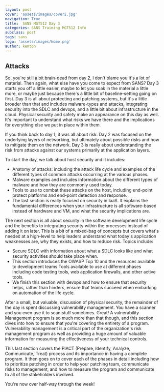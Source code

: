 ```yaml
---
layout: post
cover: 'assets/images/cover2.jpg'
navigation: True
title:  SANS MGT512 Day 3
categories: SANS Training MGT512 Info
subclass: post
tags: sans
logo: 'assets/images/home.png'
author: kenton
---
```


## Attacks

So, you're still a bit brain-dead from day 2, I don't blame you it's a lot of material. Then again, what else have you come to expect from SANS? Day 3 starts you off a little easier, maybe to let you soak in the material a little more, or maybe just because there's a little bit of baseline-setting going on first. Day 3 is all about protecting and patching systems, but it's a little broader than that and includes malware-types and attacks, integrating security into the SDLC and devops, and a little bit about infrastructure in the cloud. Physical security and safety make an appearance on this day as well. It's important to understand what risks we have there and the implications for everything else we put in place within them.

If you think back to day 1, it was all about risk. Day 2 was focused on the underlying layers of networking, but ultimately about possible risks and how to mitigate them on the network. Day 3 is really about understanding the risk from attacks against our systems primarily at the application layers.

To start the day, we talk about host security and it includes:

- Anatomy of attacks: including the attack life cycle and examples of the different types of common attacks occurring at the various phases.
- Malware examples and includes information about the different types of malware and how they are commonly used today.
- Tools to use to combat these attacks on the host, including end-point protect platforms and end-point detection and response.
- The last section is really focused on security in IaaS. It explains the fundamental differences when your infrastructure is all software-based instead of hardware and VM, and what the security implications are.<br>

The next section is all about security in the software development life cycle and the benefits to integrating security within the processes instead of adding it on later. This is a bit of a mixed-bag of concepts but covers what's needed at a high-level to help leaders understand what today's application weaknesses are, why they exists, and how to reduce risk. Topics include:

- Secure SDLC with information about what a SDLC looks like and what security activities should take place when.
- This section introduces the OWASP Top 10 and the resources available to development teams
Tools available to use at different phases including code testing tools, web application firewalls, and other active tools.
- We finish this section with devops and how to ensure that security helps, rather than hinders, ensure that teams succeed when embarking on automation of the life cycle.

After a small, but valuable, discussion of physical security, the remainder of the day is spent discussing vulnerability management. You have a scanner and you even use it to scan stuff sometimes. Great! A vulnerability Management program is so much more than that though, and this section dives into how to ensure that you're covering the entirety of a program. Vulnerability management is a critical part of the organization's risk management program as well as providing a huge amount of valuable information for measuring the effectiveness of your technical controls.

This last section covers the PIACT (Prepare, Identify, Analyze, Communicate, Treat) process and its importance in having a complete program. It then goes on to cover each of the phases in detail including how to prioritize patching in order to help your patching team, communicate risks to management, and how to measure the program and communicate to all of the stakeholders involved.

You're now over half-way through the week!